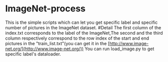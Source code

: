 # ImageNet-process
This is the simple scripts which can let you get specific label and specific number of pictures in the ImageNet dataset.
#Detail
The first column of the index.txt corresponds to the label of the ImageNet,The second and the third column respectively correspond to the row index of the start and end pictures in the "train_list.txt"(you can get it in the [http://www.image-net.org/](http://www.image-net.org/))
You can run load_image.py to get specific label's dataloader.
